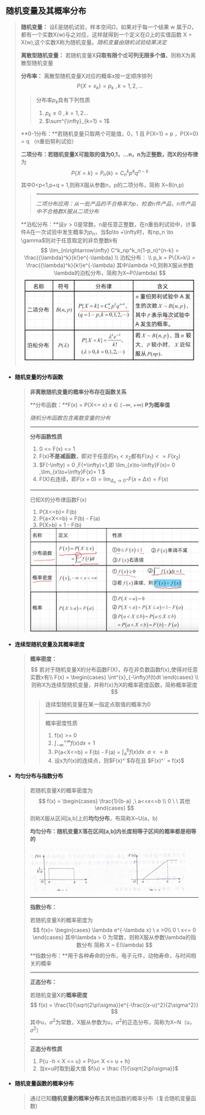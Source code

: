 ## 随机变量及其概率分布

> **随机变量：** 设E是随机试验，样本空间$\Omega$，如果对于每一个结果 w 属于$\Omega$，都有一个实数X(w)与之对应，这样就得到一个定义在$\Omega$上的实值函数 X = X(w),这个实数X称为随机变量。_随机变量由随机试验结果决定_
>
> **离散型随机变量：** 若随机变量X**只取有限个**或**可列无限多个值**，则称X为离散型随机变量
>
> **分布率：** 离散型随机变量X对应的概率x按一定顺序排列
> $$
> P\{X=x_k\} = p_k \ , k=1,2,...
> $$
>
> > 分布率$p_k$具有下列性质
> >
> > 1. $p_k \geqslant 0 \ , k=1,2...$
> > 2. $\sum^{\infty}_{k=1} = 1$
>
> **0-1分布：**若随机变量只取两个可能值，0，1 且 P{X=1} = p ，P{X=0} = q  （n重伯努利试验）
>
> **二项分布：**若随机变量X可能取的值为0,1，...n，n为正整数，而**X的分布律**为
> $$
> P\{X=k\} = P_n(k) = C^k_np^kq^{n-k}
> $$
> 其中0<p<1,p+q = 1,则称X服从参数n，p的二项分布，简称 X~B(n,p)
>
> > ---
> >
> > *二项分布应用：从一批产品的不合格率为p，检查n件产品，n件产品中不合格数X服从二项分布*
>
> **泊松分布：**设$\gamma > 0$是常数，n是任意正整数，在n重伯利试验中，计事件A在一次试验中发生概率为$p_n$，当$p\to +\infty时，有np_n \to \gamma$则对于任意取定的非负整数k有
> $$
> \lim_{n\rightarrow\infty} C^k_np^k_n(1-p_n)^{n-k} = \frac{{\lambda}^k}{k!}e^{-\lambda} \\
> 泊松分布： \\
>  p_k = P\{X=k\} =  \frac{{\lambda}^k}{k!}e^{-\lambda} 其中\lambda >0,则称X服从参数\lambda的泊松分布，简称为X~P(\lambda)
> $$
> ![image-20220313190643498](image-20220313190643498.png) 

- #### **随机变量的分布函数**

  > **非离散随机变量的概率分布存在函数关系**
  >
  > 
  >
  > **分布函数：**F(x) = P{X<= x}  $x\in (-\infty,+\infty)$  **P为概率值**
  >
  > *随机分布函数包含离散变量的分布*
  >
  > ---
  >
  > **分布函数性质**
  >
  > 1. 0 <= F(x) <= 1
  > 2. F(x)**不是减函数**，即对于任意的$x_1<x_2$都有$F(x_1) <= F(x_2)$
  > 3. $F(-\infty) = 0 ,F(+\infty)=1,即 \lim_{x\to-\infty}F(x)= 0 ,\lim_{x\to+\infty}F(x)= 1 $
  > 3. F(X)右连续，即$F(x+0)=\lim_{\Delta_x \to 0^+ }F(x+\Delta x) = F(x)$
  >
  > ---
  >
  > 已知X的分布律函数F(x)
  >
  > 1. P{X<=b}= F(b)
  > 2. P{a<X<=b} = F(b) - F(a)
  > 3. P(X>b) = 1 - F(b)
  >
  > <img src="image-20220313191929993.png" alt="image-20220313191929993" style="zoom:50%;" /> 

- #### **连续型随机变量及其概率密度**

  > **概率密度：** 
  > $$
  > 若对于随机变量X的分布函数F(X)，存在非负数函数f(x),使得对任意实数x有\\
  > F(x) = 
  >  \begin{cases}
  >   \int^{x}_{-\infty}f(t)dt
  >   \end{cases} \\
  >   则称X为连续型随机变量，并称f(x)为X的概率密度函数，简称概率密度
  > $$
  >
  > > 连续型随机变量在某一指定点取值的概率为0
  > >
  > > ---
  > >
  > > 概率密度性质
  > >
  > > 1. f(x) >= 0
  > > 2. $\int_{-\infty}^{+\infty}f(x)dx = 1$
  > > 3. P{a<X<=b} = F(b) - F(a) = $\int^b_af(x)dx \ \ a<= b$
  > > 4. 设x为f(x)的连续点，则$F(x)^`$存在且 $F(x)^` = f(x)$
  
- #### **均匀分布与指数分布**

  > 若随机变量X的概率密度为
  > $$
  > f(x) = \begin{cases}
  > \frac{1}{b-a}  ,\ a<=x<=b \\ 
  > 0 \ \ 其他
  > \end{cases}
  > $$
  > 则称X服从区间[a,b]上的**均匀分布**，布简称X~U(a，b)
  >
  > **均匀分布：**随机变量X落在区间[a,b]内长度相等子区间的**概率都是相等的**
  >
  > ![image-20220313203518000](image-20220313203518000.png) 
  >
  > ---
  >
  > **指数分布：**
  >
  > 若随机变量X的概率密度为
  > $$
  > f(x)= \begin{cases}
  > \lambda e^{-\lambda x}  \ x >0\\
  > 0 \ x<= 0
  > \end{cases}
  > 其中\lambda > 0 为常数，则称X服从参数\lambda的指数分布  简称 X ~ E(\lambda)
  > $$
  > **指数分布：**用于各种寿命的分布，电子元件，动物寿命，与时间相关的概率
  >
  > ---
  >
  > **正态分布：**
  >
  > 若随机变量X的**概率密度** 
  > $$
  > f(x) = \frac{1}{\sqrt{2\pi\sigma}}e^{-\frac{(x-u)^2}{2\sigma^2}}
  > $$
  > 其中u，$\sigma ^2$为常数，X服从参数为u，$\sigma ^2$的正态分布，简称为X~N（u，$\sigma ^2$）
  >
  > ---
  >
  > **正态分布性质**
  >
  > 1. P{u -h < X <=  u} = P{u< X <= u + h}
  > 2. 当x=u时取到最大值 $f(u) = \frac {1}{\sqrt{2\pi\sigma}}$
  
- #### **随机变量函数的概率分布**

  > 通过已知**随机变量的概率分布**去其他函数的概率分布（复合随机变量函数)
  >
  > 

  












